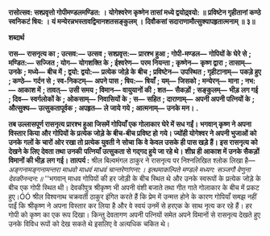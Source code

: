 **रासोत्सव: सश्प्रवृत्तो गोपीमण्डलमण्डित: ।** **योगेश्वरेण कृष्णेन तासां मध्ये द्वयोद्र्वयो: ॥** **प्रविष्टेन गृहीतानां कण्ठे स्वनिकटं षिय: ।** **यं मन्येरन्नभस्तावद्विमानशतसङ्कुलम् ।** **दिवौकसां सदाराणामौत्सुक्यापहृतात्मनाम् ॥ ३॥** 

**शब्दार्थ** 

**रास—** **रासनृत्य का** **; उत्सव:—** **उत्सव** **; सश्प्रवृत्त:—** **प्रारश्भ हुआ** **; गोपी-मण्डल—** **गोपियों के घेरे से** **; मण्डित:—** **सज्जित** **; योग—** **योगशक्ति के** **; ईश्वरेण—** **परम नियन्ता** **; कृष्णेन—** **कृष्ण द्वारा** **; तासाम्—** **उनके** **; मध्ये—** **बीच में** **; द्वयो: द्वयो:—** **प्रत्येक जोड़े के** **बीच** **; प्रविष्टेन—** **उपस्थित** **; गृहीटानाम्—** **पकड़े हुए** **; कण्ठे—** **गर्दन से** **; स्व-निकटम्—** **अपने पास** **; षिय:—** **षियाँ** **; यम्—** **जिसको** **; मन्येरन्—** **माना** **; नभ:—** **आकाश में** **; तावत्—** **उसी समय** **; विमान—** **वायुयानों की** **; शत—** **सैकड़ों** **; सङ्कुलम्—** **भीड़** **लग गई** **; दिव—** **स्वर्गलोकों के** **; ओकसाम्—** **निवासियों के** **; स—** **सहित** **; दाराणाम्—** **अपनी अपनी पत्नियों के** **; औत्सुक्य—** **उत्सुकतापूर्वक** **; अपहृत—** **ले जाये गये** **; आत्मनाम्—** **उनके मन।** **.** 

**तब उल्लासपूर्ण रासनृत्य प्रारश्भ हुआ जिसमें गोपियाँ एक गोलाकार घेरे में सध गईं।** **भगवान् कृष्ण ने अपना विस्तार किया और गोपियों के प्रत्येक जोड़े के बीच-बीच प्रविष्ट हो** **गये। ज्योंही योगेश्वर ने अपनी भुजाओं को उनके गलों के चारों ओर रखा तो प्रत्येक युवती ने** **सोचा कि वे केवल उसके ही पास खड़े हैं। इस रासनृत्य को देखने के लिए देवता तथा उनकी** **पत्नियाँ उत्सुकता से गद्गद हुये जा रहे थे। शीघ्र ही आकाश में उनके सैकड़ों विमानों की भीड़** **लग गई।** **तात्पर्य :** श्रील बिल्वमंगल ठाकुर ने रासनृत्य पर निश्नलिखित श्लोक लिखा है— *अङ्गनामङ्गनामन्तरा माधवो* *माधवं माधवं चान्तरेणांगना:।* *इत्थमाकल्पिते मण्डले मध्यग:* *सञ्जगौ वेणुना देवकीनन्दन:॥* ''भगवान् माधव गोपियों की हर जोड़ी के बीच स्थित थे और उनके स्वरूपों के प्रत्येक जोड़े के बीच एक गोपी स्थित थी। देवकीपुत्र श्रीकृष्ण भी अपनी वंशी बजाते तथा गीत गाते गोलाकार के बीच में प्रकट हुए।ÓÓ श्रील विश्वनाथ चक्रवर्ती ठाकुर इंगित करते हैं कि प्रेम में उन्मत्त होने के कारण गोपियाँ समझ नहीं पाईं कि श्रीकृष्ण ने अपना विस्तार कर लिया है और वे स्वयं उनमें से हरएक के साथ नृत्य कर रहे हैं। हर गोपी को कृष्ण का एक रूप दिखा। किन्तु देवतागण अपनी पत्नियों समेत अपने विमानों से रासनृत्य देखते हुए उनके विविध रूपों को देख सकते थे इसलिए वे अत्यधिक चकित थे।  